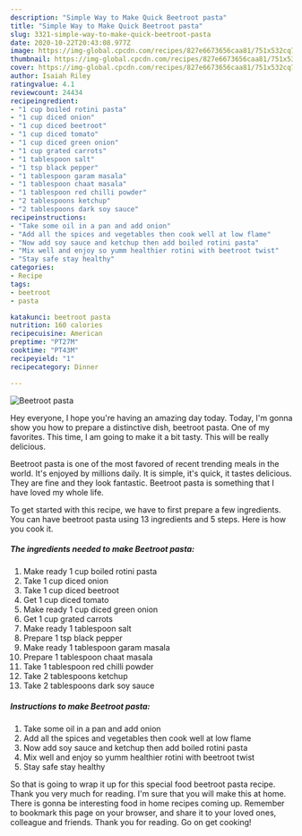 ```yaml
---
description: "Simple Way to Make Quick Beetroot pasta"
title: "Simple Way to Make Quick Beetroot pasta"
slug: 3321-simple-way-to-make-quick-beetroot-pasta
date: 2020-10-22T20:43:08.977Z
image: https://img-global.cpcdn.com/recipes/827e6673656caa81/751x532cq70/beetroot-pasta-recipe-main-photo.jpg
thumbnail: https://img-global.cpcdn.com/recipes/827e6673656caa81/751x532cq70/beetroot-pasta-recipe-main-photo.jpg
cover: https://img-global.cpcdn.com/recipes/827e6673656caa81/751x532cq70/beetroot-pasta-recipe-main-photo.jpg
author: Isaiah Riley
ratingvalue: 4.1
reviewcount: 24434
recipeingredient:
- "1 cup boiled rotini pasta"
- "1 cup diced onion"
- "1 cup diced beetroot"
- "1 cup diced tomato"
- "1 cup diced green onion"
- "1 cup grated carrots"
- "1 tablespoon salt"
- "1 tsp black pepper"
- "1 tablespoon garam masala"
- "1 tablespoon chaat masala"
- "1 tablespoon red chilli powder"
- "2 tablespoons ketchup"
- "2 tablespoons dark soy sauce"
recipeinstructions:
- "Take some oil in a pan and add onion"
- "Add all the spices and vegetables then cook well at low flame"
- "Now add soy sauce and ketchup then add boiled rotini pasta"
- "Mix well and enjoy so yumm healthier rotini with beetroot twist"
- "Stay safe stay healthy"
categories:
- Recipe
tags:
- beetroot
- pasta

katakunci: beetroot pasta 
nutrition: 160 calories
recipecuisine: American
preptime: "PT27M"
cooktime: "PT43M"
recipeyield: "1"
recipecategory: Dinner

---
```



![Beetroot pasta](https://img-global.cpcdn.com/recipes/827e6673656caa81/751x532cq70/beetroot-pasta-recipe-main-photo.jpg)

Hey everyone, I hope you're having an amazing day today. Today, I'm gonna show you how to prepare a distinctive dish, beetroot pasta. One of my favorites. This time, I am going to make it a bit tasty. This will be really delicious.



Beetroot pasta is one of the most favored of recent trending meals in the world. It's enjoyed by millions daily. It is simple, it's quick, it tastes delicious. They are fine and they look fantastic. Beetroot pasta is something that I have loved my whole life.


To get started with this recipe, we have to first prepare a few ingredients. You can have beetroot pasta using 13 ingredients and 5 steps. Here is how you cook it.

<!--inarticleads1-->

##### The ingredients needed to make Beetroot pasta:

1. Make ready 1 cup boiled rotini pasta
1. Take 1 cup diced onion
1. Take 1 cup diced beetroot
1. Get 1 cup diced tomato
1. Make ready 1 cup diced green onion
1. Get 1 cup grated carrots
1. Make ready 1 tablespoon salt
1. Prepare 1 tsp black pepper
1. Make ready 1 tablespoon garam masala
1. Prepare 1 tablespoon chaat masala
1. Take 1 tablespoon red chilli powder
1. Take 2 tablespoons ketchup
1. Take 2 tablespoons dark soy sauce




<!--inarticleads2-->

##### Instructions to make Beetroot pasta:

1. Take some oil in a pan and add onion
1. Add all the spices and vegetables then cook well at low flame
1. Now add soy sauce and ketchup then add boiled rotini pasta
1. Mix well and enjoy so yumm healthier rotini with beetroot twist
1. Stay safe stay healthy




So that is going to wrap it up for this special food beetroot pasta recipe. Thank you very much for reading. I'm sure that you will make this at home. There is gonna be interesting food in home recipes coming up. Remember to bookmark this page on your browser, and share it to your loved ones, colleague and friends. Thank you for reading. Go on get cooking!
